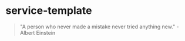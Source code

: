 # service-template

<!-- INSPIRATIONAL_QUOTE_START -->
> "A person who never made a mistake never tried anything new." - Albert Einstein
<!-- INSPIRATIONAL_QUOTE_END -->
